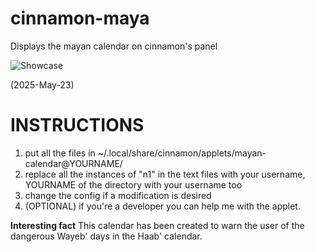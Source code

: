# cinnamon-maya
Displays the mayan calendar on cinnamon's panel

![Showcase](https://i.ibb.co/TBs6ntrg/Schermata-del-2025-05-22-16-42-03.png)

(2025-May-23)

# INSTRUCTIONS
1. put all the files in ~/.local/share/cinnamon/applets/mayan-calendar@YOURNAME/
2. replace all the instances of "n1" in the text files with your username, YOURNAME of the directory with your username too
3. change the config if a modification is desired
4. (OPTIONAL) if you're a developer you can help me with the applet.

**Interesting fact** This calendar has been created to warn the user of the dangerous Wayeb' days in the Haab' calendar.
